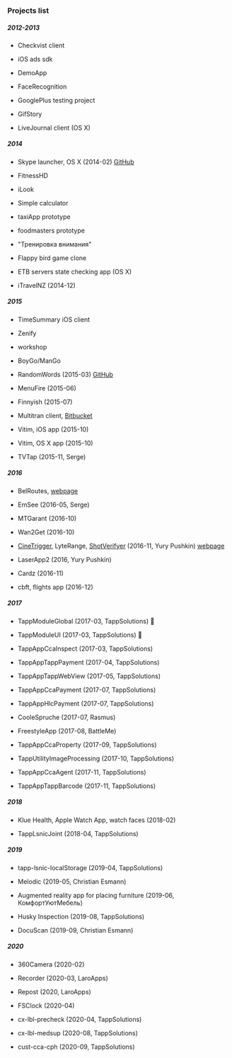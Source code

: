 ### Projects list

##### 2012-2013

- Checkvist client

- iOS ads sdk

- DemoApp

- FaceRecognition

- GooglePlus testing project

- GifStory

- LiveJournal client (OS X)


##### 2014

- Skype launcher, OS X (2014-02) [GitHub](https://github.com/fizzy871/SkypeLauncherOSX)

- FitnessHD

- iLook

- Simple calculator

- taxiApp prototype

- foodmasters prototype

- "Тренировка внимания"

- Flappy bird game clone

- ETB servers state checking app (OS X)

- iTravelNZ (2014-12)


##### 2015

- TimeSummary iOS client

- Zenify

- workshop

- BoyGo/ManGo

- RandomWords (2015-03) [GitHub](https://github.com/fizzy871/RandomWordsApp)

- MenuFire (2015-06)

- Finnyish (2015-07)

- Multitran client, [Bitbucket](https://bitbucket.org/fizzy871/multitrantranslator)

- Vitim, iOS app (2015-10)

- Vitim, OS X app (2015-10)

- TVTap (2015-11, Serge)


##### 2016

- BelRoutes, [webpage](http://www.transimperial.by/press-centr/novosti-kompanii1/prilozhenie-belroutes.html)

- EmSee (2016-05, Serge)

- MTGarant (2016-10)

- Wan2Get (2016-10)

- [CineTrigger](https://apps.apple.com/app/id1262868812), LyteRange, [ShotVerifyer](https://apps.apple.com/app//id1120557638) (2016-11, Yury Pushkin) [webpage](http://shot-veryfier.com/)

- LaserApp2 (2016, Yury Pushkin)

- Cardz (2016-11)

- cbft, flights app (2016-12)


##### 2017

- TappModuleGlobal (2017-03, TappSolutions) 🧰

- TappModuleUI (2017-03, TappSolutions) 🧰

- TappAppCcaInspect (2017-03, TappSolutions)

- TappAppTappPayment (2017-04, TappSolutions)

- TappAppTappWebView (2017-05, TappSolutions)

- TappAppCcaPayment (2017-07, TappSolutions)

- TappAppHlcPayment (2017-07, TappSolutions)

- CooleSpruche (2017-07, Rasmus)

- FreestyleApp (2017-08, BattleMe)

- TappAppCcaProperty (2017-09, TappSolutions)

- TappUtilityImageProcessing (2017-10, TappSolutions)

- TappAppCcaAgent (2017-11, TappSolutions)

- TappAppTappBarcode (2017-11, TappSolutions)


##### 2018

- Klue Health, Apple Watch App, watch faces (2018-02)

- TappLsnicJoint (2018-04, TappSolutions)


##### 2019

- tapp-lsnic-localStorage (2019-04, TappSolutions)

- Melodic (2019-05, Christian Esmann)

- Augmented reality app for placing furniture (2019-06, КомфортУютМебель)

- Husky Inspection (2019-08, TappSolutions)

- DocuScan (2019-09, Christian Esmann)


##### 2020

- 360Camera (2020-02)

- Recorder (2020-03, LaroApps)

- Repost (2020, LaroApps)

- FSClock (2020-04)

- cx-lbl-precheck (2020-04, TappSolutions)

- cx-lbl-medsup (2020-08, TappSolutions)

- cust-cca-cph (2020-09, TappSolutions)